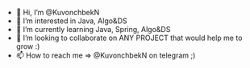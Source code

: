 - 👋 Hi, I’m @KuvonchbekN
- 👀 I’m interested in Java, Algo&DS 
- 🌱 I’m currently learning Java, Spring, Algo&DS
- 💞️ I’m looking to collaborate on ANY PROJECT that would help me to grow :)
- 📫 How to reach me => @KuvonchbekN on telegram ;)


